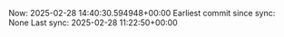 Now: 2025-02-28 14:40:30.594948+00:00 Earliest commit since sync: None Last sync: 2025-02-28 11:22:50+00:00
